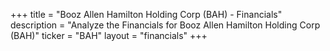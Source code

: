 +++
title = "Booz Allen Hamilton Holding Corp (BAH) - Financials"
description = "Analyze the Financials for Booz Allen Hamilton Holding Corp (BAH)"
ticker = "BAH"
layout = "financials"
+++

